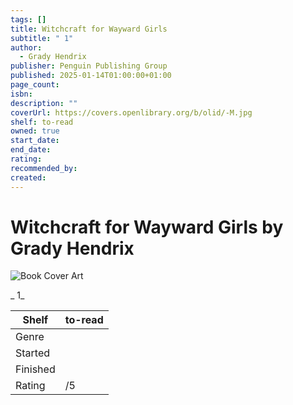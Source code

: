 ```yaml
---
tags: []
title: Witchcraft for Wayward Girls
subtitle: " 1"
author:
  - Grady Hendrix
publisher: Penguin Publishing Group
published: 2025-01-14T01:00:00+01:00
page_count:
isbn:
description: ""
coverUrl: https://covers.openlibrary.org/b/olid/-M.jpg
shelf: to-read
owned: true
start_date:
end_date:
rating:
recommended_by:
created:
---
```


# Witchcraft for Wayward Girls by Grady Hendrix

![Book Cover Art](https://covers.openlibrary.org/b/olid/-M.jpg)

_ 1_

| Shelf | to-read |
| --- | --- |
| Genre |  |
| Started |  |
| Finished |  |
| Rating | /5 |

